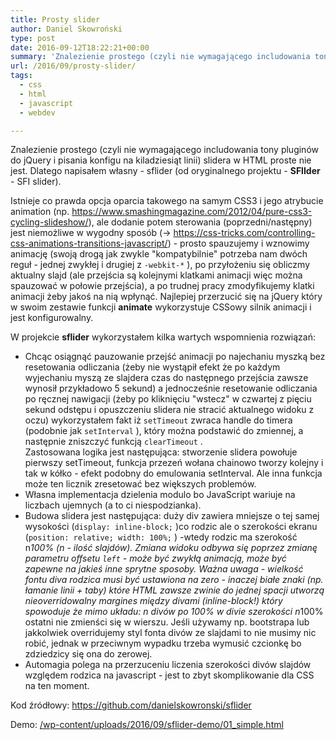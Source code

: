 ```yaml
---
title: Prosty slider
author: Daniel Skowroński
type: post
date: 2016-09-12T18:22:21+00:00
summary: 'Znalezienie prostego (czyli nie wymagającego includowania tony pluginów do jQuery i pisania konfigu na kiladziesiąt linii) slidera w HTML proste nie jest. Dlatego napisałem własny - sflider (od oryginalnego projektu - sflider - SFI slider).'
url: /2016/09/prosty-slider/
tags:
  - css
  - html
  - javascript
  - webdev

---
```

Znalezienie prostego (czyli nie wymagającego includowania tony pluginów do jQuery i pisania konfigu na kiladziesiąt linii) slidera w HTML proste nie jest. Dlatego napisałem własny - sflider (od oryginalnego projektu - **SFlIder** - SFI slider).

Istnieje co prawda opcja oparcia takowego na samym CSS3 i jego atrybucie animation (np. <https://www.smashingmagazine.com/2012/04/pure-css3-cycling-slideshow/>), ale dodanie potem sterowania (poprzedni/następny) jest niemożliwe w wygodny sposób (-> <https://css-tricks.com/controlling-css-animations-transitions-javascript/>) - prosto spauzujemy i wznowimy animację (swoją drogą jak zwykle "kompatybilnie" potrzeba nam dwóch reguł - jednej zwykłej i drugiej z `-webkit-*` ), po przyłożeniu się obliczmy aktualny slajd (ale przejścia są kolejnymi klatkami animacji więc można spauzować w połowie przejścia), a po trudnej pracy zmodyfikujemy klatki animacji żeby jakoś na nią wpłynąć.  Najlepiej przerzucić się na jQuery który w swoim zestawie funkcji **animate** wykorzystuje CSSowy silnik animacji i jest konfigurowalny.

W projekcie **sflider** wykorzystałem kilka wartych wspomnienia rozwiązań:

  * Chcąc osiągnąć pauzowanie przejść animacji po najechaniu myszką bez resetowania odliczania (żeby nie wystąpił efekt że po każdym wyjechaniu myszą ze slajdera czas do następnego przejścia zawsze wynosił przykładowo 5 sekund) a jednocześnie resetowanie odliczania po ręcznej nawigacji (żeby po kliknięciu "wstecz" w czwartej z pięciu sekund odstępu i opuszczeniu slidera nie stracić aktualnego widoku z oczu) wykorzystałem fakt iż `setTimeout`  zwraca handle do timera (podobnie jak `setInterval` ), który można podstawić do zmiennej, a następnie zniszczyć funkcją `clearTimeout` .  
    Zastosowana logika jest następująca: stworzenie slidera powołuje pierwszy setTimeout, funkcja przezeń wołana chainowo tworzy kolejny i tak w kółko - efekt podobny do emulowania setInterval. Ale inna funkcja może ten licznik zresetować bez większych problemów.
  * Własna implementacja dzielenia modulo bo JavaScript wariuje na liczbach ujemnych (a to ci niespodzianka).
  * Budowa slidera jest następująca: duży div zawiera mniejsze o tej samej wysokości (`display: inline-block;` )co rodzic ale o szerokości ekranu (`position: relative; width: 100%;` ) -wtedy rodzic ma szerokość n*100% (n - ilość slajdów). Zmiana widoku odbywa się poprzez zmianę parametru offsetu `left` - może być zwykłą animacją, może być zapewne na jakieś inne sprytne sposoby. Ważna uwaga - wielkość fontu diva rodzica musi być ustawiona na zero - inaczej białe znaki (np. łamanie linii + taby) które HTML zawsze zwinie do jednej spacji utworzą nieoverridowalny margines między divami (inline-block!) który spowoduje że mimo układu: n divów po 100% w divie szerokości n*100% ostatni nie zmienści się w wierszu. Jeśli używamy np. bootstrapa lub jakkolwiek overridujemy styl fonta divów ze slajdami to nie musimy nic robić, jednak w przeciwnym wypadku trzeba wymusić czcionkę bo zdziedzicy się ona do zerowej.
  * Automagia polega na przerzuceniu liczenia szerokości divów slajdów względem rodzica na javascript - jest to zbyt skomplikowanie dla CSS na ten moment.

Kod źródłowy: https://github.com/danielskowronski/sflider

Demo: [/wp-content/uploads/2016/09/sflider-demo/01_simple.html](/wp-content/uploads/2016/09/sflider-demo/01_simple.html)